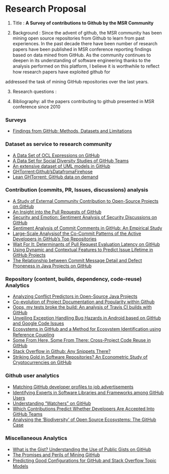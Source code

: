 # Research Proposal

1) Title : **A Survey of contributions to Github by the MSR Community**

2) Background : Since the advent of github, the MSR community has been mining open source repositories from Github to learn from past experiences. In the past decade there have been number of research papers have been published in MSR conference reporting ﬁndings based on data mined from GitHub. As the community continues to deepen in its understanding of software engineering thanks to the analysis performed on this platform, I believe it is worthwhile to reﬂect how research papers have exploited github for 


addressed the task of mining GitHub repositories over the last years.

3) Research questions :

4) Bibliography: all the papers contributing to github presented in MSR conference since 2010

### Surveys
- [Findings from GitHub: Methods, Datasets and Limitations]()

### Dataset as service to research community
- [A Data Set of OCL Expressions on GitHub]()  
- [A Data Set for Social Diversity Studies of GitHub Teams]()
- [An extensive dataset of UML models in GitHub]()
- [GHTorrent:Github’sDatafromaFirehose]()
- [Lean GHTorrent: GitHub data on demand]()

### Contribution (commits, PR, Issues, discussions) analysis
- [A Study of External Community Contribution to Open-Source Projects on GitHub]()
- [An Insight into the Pull Requests of GitHub]()
- [Security and Emotion: Sentiment Analysis of Security Discussions on GitHub]()
- [Sentiment Analysis of Commit Comments in GitHub: An Empirical Study]()
- [Large-Scale Analysisof the Co-Commit Patterns of the Active Developers in GitHub’s Top Repositories]()
- [Wait For It: Determinants of Pull Request Evaluation Latency on GitHub]()
- [Using Dynamic and Contextual Features to Predict Issue Lifetime in GitHub Projects]()
- [The Relationship between Commit Message Detail and Defect Proneness in Java Projects on GitHub]()

### Repository (content, builds, dependency, code-reuse) Analytics
- [Analyzing Conflict Predictors in Open-Source Java Projects]()
- [Co-evolution of Project Documentation and Popularity within Github]()
- [Oops, my tests broke the build: An analysis of Travis CI builds with GitHub]()
- [Unveiling Exception Handling Bug Hazards in Android based on GitHub and Google Code Issues]()
- [Ecosystems in GitHub and a Method for Ecosystem Identiﬁcation using Reference Coupling]()
- [Some From Here, Some From There: Cross-Project Code Reuse in GitHub]()
- [Stack Overﬂow in Github: Any Snippets There?]()
- [Striking Gold in Software Repositories? An Econometric Study of Cryptocurrencies on GitHub]()

### Github user analytics
- [Matching GitHub developer proﬁles to job advertisements]()
- [Identifying Experts in Software Libraries and Frameworks among GitHub Users]()
- [Understanding “Watchers” on GitHub]()
- [Which Contributions Predict Whether Developers Are Accepted Into GitHub Teams]()
- [Analysing the ‘Biodiversity’ of Open Source Ecosystems: The GitHub Case]()


### Miscellaneous Analytics
- [What is the Gist? Understanding the Use of Public Gists on GitHub]()
- [The Promises and Perils of Mining GitHub]()
- [Predicting Good Conﬁgurations for GitHub and Stack Overﬂow Topic Models]()
